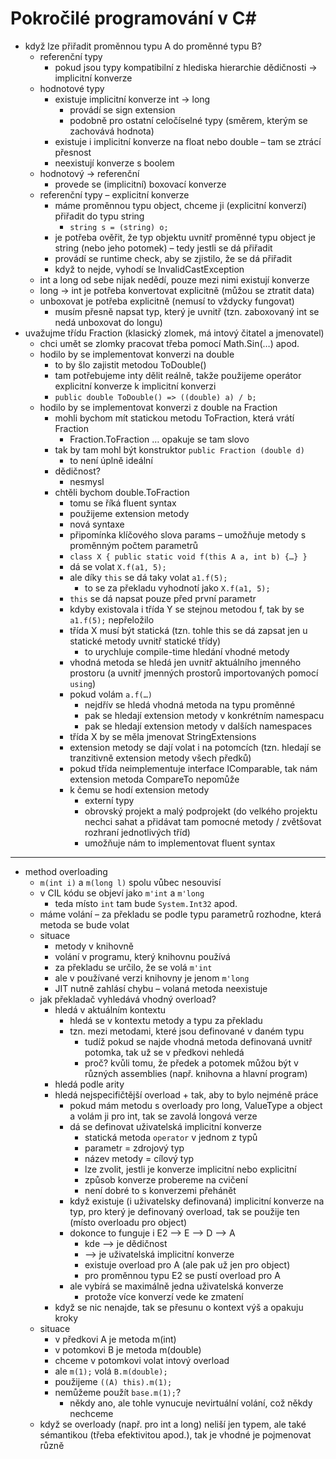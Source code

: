 # Pokročilé programování v C\#

- když lze přiřadit proměnnou typu A do proměnné typu B?
	- referenční typy
		- pokud jsou typy kompatibilní z hlediska hierarchie dědičnosti → implicitní konverze
	- hodnotové typy
		- existuje implicitní konverze int → long
			- provádí se sign extension
			- podobně pro ostatní celočíselné typy (směrem, kterým se zachovává hodnota)
		- existuje i implicitní konverze na float nebo double – tam se ztrácí přesnost
		- neexistují konverze s boolem
	- hodnotový → referenční
		- provede se (implicitní) boxovací konverze
	- referenční typy – explicitní konverze
		- máme proměnnou typu object, chceme ji (explicitní konverzí) přiřadit do typu string
			- `string s = (string) o;`
		- je potřeba ověřit, že typ objektu uvnitř proměnné typu object je string (nebo jeho potomek) – tedy jestli se dá přiřadit
		- provádí se runtime check, aby se zjistilo, že se dá přiřadit
		- když to nejde, vyhodí se InvalidCastException
	- int a long od sebe nijak nedědí, pouze mezi nimi existují konverze
	- long → int je potřeba konvertovat explicitně (můžou se ztratit data)
	- unboxovat je potřeba explicitně (nemusí to vždycky fungovat)
		- musím přesně napsat typ, který je uvnitř (tzn. zaboxovaný int se nedá unboxovat do longu)
- uvažujme třídu Fraction (klasický zlomek, má intový čitatel a jmenovatel)
	- chci umět se zlomky pracovat třeba pomocí Math.Sin(…) apod.
	- hodilo by se implementovat konverzi na double
		- to by šlo zajistit metodou ToDouble()
		- tam potřebujeme inty dělit reálně, takže použijeme operátor explicitní konverze k implicitní konverzi
		- `public double ToDouble() => ((double) a) / b;`
	- hodilo by se implementovat konverzi z double na Fraction
		- mohli bychom mít statickou metodu ToFraction, která vrátí Fraction
			- Fraction.ToFraction … opakuje se tam slovo
		- tak by tam mohl být konstruktor `public Fraction (double d)`
			- to není úplně ideální
		- dědičnost?
			- nesmysl
		- chtěli bychom double.ToFraction
			- tomu se říká fluent syntax
			- použijeme extension metody
			- nová syntaxe
			- připomínka klíčového slova params – umožňuje metody s proměnným počtem parametrů
			- `class X { public static void f(this A a, int b) {…} }`
			- dá se volat `X.f(a1, 5);`
			- ale díky `this` se dá taky volat `a1.f(5);`
				- to se za překladu vyhodnotí jako `X.f(a1, 5);`
			- `this` se dá napsat pouze před první parametr
			- kdyby existovala i třída Y se stejnou metodou f, tak by se `a1.f(5);` nepřeložilo
			- třída X musí být statická (tzn. tohle this se dá zapsat jen u statické metody uvnitř statické třídy)
				- to urychluje compile-time hledání vhodné metody
			- vhodná metoda se hledá jen uvnitř aktuálního jmenného prostoru (a uvnitř jmenných prostorů importovaných pomocí `using`)
			- pokud volám `a.f(…)`
				- nejdřív se hledá vhodná metoda na typu proměnné
				- pak se hledají extension metody v konkrétním namespacu
				- pak se hledají extension metody v dalších namespaces
			- třída X by se měla jmenovat StringExtensions
			- extension metody se dají volat i na potomcích (tzn. hledají se tranzitivně extension metody všech předků)
			- pokud třída neimplementuje interface IComparable, tak nám extension metoda CompareTo nepomůže
			- k čemu se hodí extension metody
				- externí typy
				- obrovský projekt a malý podprojekt (do velkého projektu nechci sahat a přidávat tam pomocné metody / zvětšovat rozhraní jednotlivých tříd)
				- umožňuje nám to implementovat fluent syntax

---

- method overloading
	- `m(int i)` a `m(long l)` spolu vůbec nesouvisí
	- v CIL kódu se objeví jako `m'int` a `m'long`
		- teda místo `int` tam bude `System.Int32` apod.
	- máme volání – za překladu se podle typu parametrů rozhodne, která metoda se bude volat
	- situace
		- metody v knihovně
		- volání v programu, který knihovnu používá
		- za překladu se určilo, že se volá `m'int`
		- ale v používané verzi knihovny je jenom `m'long`
		- JIT nutně zahlásí chybu – volaná metoda neexistuje
	- jak překladač vyhledává vhodný overload?
		- hledá v aktuálním kontextu
			- hledá se v kontextu metody a typu za překladu
			- tzn. mezi metodami, které jsou definované v daném typu
				- tudíž pokud se najde vhodná metoda definovaná uvnitř potomka, tak už se v předkovi nehledá
				- proč? kvůli tomu, že předek a potomek můžou být v různých assemblies (např. knihovna a hlavní program)
		- hledá podle arity
		- hledá nejspecifičtější overload + tak, aby to bylo nejméně práce
			- pokud mám metodu s overloady pro long, ValueType a object a volám ji pro int, tak se zavolá longová verze
			- dá se definovat uživatelská implicitní konverze
				- statická metoda `operator` v jednom z typů
				- parametr = zdrojový typ
				- název metody = cílový typ
				- lze zvolit, jestli je konverze implicitní nebo explicitní
				- způsob konverze probereme na cvičení
				- není dobré to s konverzemi přehánět
			- když existuje (i uživatelsky definovaná) implicitní konverze na typ, pro který je definovaný overload, tak se použije ten (místo overloadu pro object)
			- dokonce to funguje i E2 –> E --> D –> A
				- kde –> je dědičnost
				- --> je uživatelská implicitní konverze
				- existuje overload pro A (ale pak už jen pro object)
				- pro proměnnou typu E2 se pustí overload pro A
			- ale vybírá se maximálně jedna uživatelská konverze
				- protože více konverzí vede ke zmatení
		- když se nic nenajde, tak se přesunu o kontext výš a opakuju kroky
	- situace
		- v předkovi A je metoda m(int)
		- v potomkovi B je metoda m(double)
		- chceme v potomkovi volat intový overload
		- ale `m(1);` volá `B.m(double);`
		- použijeme `((A) this).m(1);`
		- nemůžeme použít `base.m(1);`?
			- někdy ano, ale tohle vynucuje nevirtuální volání, což někdy nechceme
	- když se overloady (např. pro int a long) neliší jen typem, ale také sémantikou (třeba efektivitou apod.), tak je vhodné je pojmenovat různě
